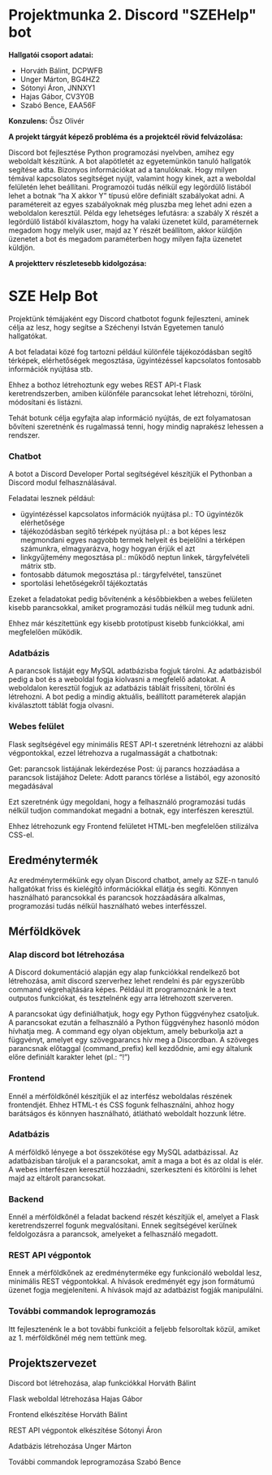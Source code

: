 # Projektmunka 2. Discord "SZEHelp" bot

**Hallgatói csoport adatai:**

- Horváth Bálint, DCPWFB
- Unger Márton, BG4HZ2
- Sótonyi Áron, JNNXY1
- Hajas Gábor, CV3Y0B
- Szabó Bence, EAA56F

**Konzulens:** Ősz Olivér

**A projekt tárgyát képező probléma és a projektcél rövid felvázolása:**

Discord bot fejlesztése Python programozási nyelvben, amihez egy weboldalt készítünk. A bot alapötletét az egyetemünkön tanuló hallgatók segítése adta. Bizonyos információkat ad a tanulóknak. Hogy milyen témával kapcsolatos segítséget nyújt, valamint hogy kinek, azt a weboldal felületén lehet beállítani. Programozói tudás nélkül egy legördülő listából lehet a botnak “ha X akkor Y” típusú előre definiált szabályokat adni. A paramétereit az egyes szabályoknak még pluszba meg lehet adni ezen a weboldalon keresztül. Példa egy lehetséges lefutásra: a szabály X részét a legördülő listából kiválasztom, hogy ha valaki üzenetet küld, paraméternek megadom hogy melyik user, majd az Y részét beállítom, akkor küldjön üzenetet a bot és megadom paraméterben hogy milyen fajta üzenetet küldjön.

**A projektterv részletesebb kidolgozása:**

# SZE Help Bot

Projektünk témájaként egy Discord chatbotot fogunk fejleszteni, aminek célja az lesz, hogy segítse a Széchenyi István Egyetemen tanuló hallgatókat.

A bot feladatai közé fog tartozni például különféle tájékozódásban segítő térképek, elérhetőségek megosztása, ügyintézéssel kapcsolatos fontosabb információk nyújtása stb.

Ehhez a bothoz létrehoztunk egy webes REST API-t Flask keretrendszerben, amiben különféle parancsokat lehet létrehozni, törölni, módosítani és listázni.

Tehát botunk célja egyfajta alap információ nyújtás, de ezt folyamatosan bővíteni szeretnénk és rugalmassá tenni, hogy mindig naprakész lehessen a rendszer.

### Chatbot

A botot a Discord Developer Portal segítségével készítjük el Pythonban a Discord modul felhasználásával.

Feladatai lesznek például:

- ügyintézéssel kapcsolatos információk nyújtása pl.: TO ügyintézők elérhetősége
- tájékozódásban segítő térképek nyújtása pl.: a bot képes lesz megmondani egyes nagyobb termek helyeit és bejelölni a térképen számunkra, elmagyarázva, hogy hogyan érjük el azt
- linkgyűjtemény megosztása pl.: működő neptun linkek, tárgyfelvételi mátrix stb.
- fontosabb dátumok megosztása pl.: tárgyfelvétel, tanszünet
- sportolási lehetőségekről tájékoztatás

Ezeket a feladatokat pedig bővítenénk a későbbiekben a webes felületen kisebb parancsokkal, amiket programozási tudás nélkül meg tudunk adni.

Ehhez már készítettünk egy kisebb prototípust kisebb funkciókkal, ami megfelelően működik.

### Adatbázis

A parancsok listáját egy MySQL adatbázisba fogjuk tárolni. Az adatbázisból pedig a bot és a weboldal fogja kiolvasni a megfelelő adatokat. A weboldalon keresztül fogjuk az adatbázis tábláit frissíteni, törölni és létrehozni. A bot pedig a mindig aktuális, beállított paraméterek alapján kiválasztott táblát fogja olvasni.

### Webes felület

Flask segítségével egy minimális REST API-t szeretnénk létrehozni az alábbi végpontokkal, ezzel létrehozva a rugalmasságát a chatbotnak:

Get: parancsok listájának lekérdezése
Post: új parancs hozzáadása a parancsok listájához
Delete: Adott parancs törlése a listából, egy azonosító megadásával

Ezt szeretnénk úgy megoldani, hogy a felhasználó programozási tudás nélkül tudjon commandokat megadni a botnak, egy interfészen keresztül.

Ehhez létrehozunk egy Frontend felületet HTML-ben megfelelően stilizálva CSS-el.

## Eredménytermék

Az eredménytermékünk egy olyan Discord chatbot, amely az SZE-n tanuló hallgatókat friss és kielégítő információkkal ellátja és segíti. Könnyen használható parancsokkal és parancsok hozzáadására alkalmas, programozási tudás nélkül használható webes interfésszel.

## Mérföldkövek

### Alap discord bot létrehozása

A Discord dokumentáció alapján egy alap funkciókkal rendelkező bot létrehozása, amit discord szerverhez lehet rendelni és pár egyszerűbb command végrehajtására képes. Például itt programoznánk le a text outputos funkciókat, és tesztelnénk egy arra létrehozott szerveren.

A parancsokat úgy definiálhatjuk, hogy egy Python függvényhez csatoljuk. A parancsokat ezután a felhasználó a Python függvényhez hasonló módon hívhatja meg. A command egy olyan objektum, amely beburkolja azt a függvényt, amelyet egy szövegparancs hív meg a Discordban. A szöveges parancsnak előtaggal (command_prefix) kell kezdődnie, ami egy általunk előre definiált karakter lehet (pl.: “!”)

### Frontend

Ennél a mérföldkőnél készítjük el az interfész weboldalas részének frontendjét. Ehhez HTML-t és CSS fogunk felhasználni, ahhoz hogy barátságos és könnyen használható, átlátható weboldalt hozzunk létre.

### Adatbázis

A mérföldkő lényege a bot összekötése egy MySQL adatbázissal. Az adatbázisban tároljuk el a parancsokat, amit a maga a bot és az oldal is elér. A webes interfészen keresztül hozzáadni, szerkeszteni és kitörölni is lehet majd az eltárolt parancsokat.

### Backend

Ennél a mérföldkőnél a feladat backend részét készítjük el, amelyet a Flask keretrendszerrel fogunk megvalósítani. Ennek segítségével kerülnek feldolgozásra a parancsok, amelyeket a felhasználó megadott.

### REST API végpontok

Ennek a mérföldkőnek az eredményterméke egy funkcionáló weboldal lesz, minimális REST végpontokkal. A hívások eredményét egy json formátumú üzenet fogja megjeleníteni. A hívások majd az adatbázist fogják manipulálni.

### További commandok leprogramozás

Itt fejlesztenénk le a bot további funkcióit a feljebb felsoroltak közül, amiket az 1. mérföldkőnél még nem tettünk meg.

## Projektszervezet

Discord bot létrehozása, alap funkciókkal
Horváth Bálint

Flask weboldal létrehozása
Hajas Gábor

Frontend elkészítése
Horváth Bálint

REST API végpontok elkészítése
Sótonyi Áron

Adatbázis létrehozása
Unger Márton

További commandok leprogramozása
Szabó Bence
